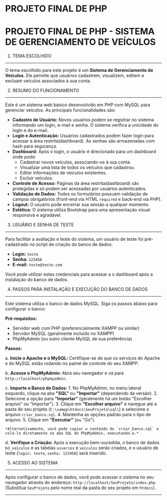 # PROJETO FINAL DE PHP

PROJETO FINAL DE PHP - SISTEMA DE GERENCIAMENTO DE VEÍCULOS
=====================================================

1. TEMA ESCOLHIDO
-----------------
O tema escolhido para este projeto é um **Sistema de Gerenciamento de Veículos**. Ele permite que usuários cadastrem, visualizem, editem e excluam veículos associados à sua conta.

2. RESUMO DO FUNCIONAMENTO
--------------------------
Este é um sistema web básico desenvolvido em PHP com MySQL para gerenciar veículos.
As principais funcionalidades são:
-   **Cadastro de Usuário:** Novos usuários podem se registrar no sistema informando um login, e-mail e senha. O sistema verifica a unicidade do login e do e-mail.
-   **Login e Autenticação:** Usuários cadastrados podem fazer login para acessar a área restrita(dashboard). As senhas são armazenadas com hash para segurança.
-   **Dashboard:** Após o login, o usuário é direcionado para um dashboard onde pode:
    -   Cadastrar novos veículos, associando-os à sua conta.
    -   Visualizar uma lista de todos os veículos que cadastrou.
    -   Editar informações de veículos existentes.
    -   Excluir veículos.
-   **Controle de Acesso:** Páginas da área restrita(dashboard) são protegidas e só podem ser acessadas por usuários autenticados.
-   **Validação de Dados:** Todos os formulários possuem validação de campos obrigatórios (front-end via HTML `required` e back-end via PHP).
-   **Logout:** O usuário pode encerrar sua sessão a qualquer momento.
-   **Estética:** O sistema utiliza Bootstrap para uma apresentação visual responsiva e agradável.

3. USUÁRIO E SENHA DE TESTE
---------------------------
Para facilitar a avaliação e teste do sistema, um usuário de teste foi pré-cadastrado no script de criação do banco de dados:

-   **Login:** `teste`
-   **Senha:** `123456`
-   **E-mail:** `teste@teste.com`

Você pode utilizar estas credenciais para acessar a o dashboard após a instalação do banco de dados.

4. PASSOS PARA INSTALAÇÃO E EXECUÇÃO DO BANCO DE DADOS
------------------------------------------------------
Este sistema utiliza o banco de dados MySQL. Siga os passos abaixo para configurar o banco:

**Pré-requisitos:**
-   Servidor web com PHP (preferencialmente XAMPP ou similar)
-   Servidor MySQL (geralmente incluído no XAMPP)
-   PhpMyAdmin (ou outro cliente MySQL de sua preferência)

**Passos:**

a.  **Inicie o Apache e o MySQL:** Certifique-se de que os serviços do Apache e do MySQL estão rodando no painel de controle do seu XAMPP.

b.  **Acesse o PhpMyAdmin:** Abra seu navegador e vá para `http://localhost/phpmyadmin`.

c.  **Importe o Banco de Dados:**
    1.  No PhpMyAdmin, no menu lateral esquerdo, clique na aba **"SQL"** ou **"Importar"** (dependendo da versão).
    2.  Selecione a opção para **"Importar"** (geralmente há um botão "Escolher arquivo" ou "Importar").
    3.  Clique em **"Escolher arquivo"** e navegue até a pasta do seu projeto (`C:\xampp\htdocs\SeuProjeto\sql\`) e selecione o arquivo `criar_banco.sql`.
    4.  Mantenha as opções padrão para o tipo de arquivo.
    5.  Clique em **"Executar"** (ou "Go").

    *Alternativamente, você pode copiar o conteúdo do `criar_banco.sql` e colá-lo diretamente na aba SQL do PhpMyAdmin, executando-o.*

d.  **Verifique a Criação:** Após a execução bem-sucedida, o banco de dados `bd_veiculos` e as tabelas `usuarios` e `veiculos` serão criados, e o usuário de teste (`login: teste`, `senha: 123456`) será inserido.

5. ACESSO AO SISTEMA
--------------------
Após configurar o banco de dados, você pode acessar o sistema no seu navegador através do endereço:
`http://localhost/SeuProjeto/index.php` (Substitua `SeuProjeto` pelo nome real da pasta do seu projeto em `htdocs`).

---
```
